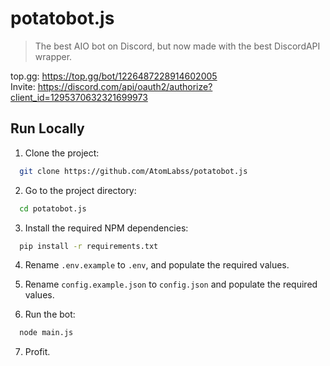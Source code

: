 # potatobot.js
> The best AIO bot on Discord, but now made with the best DiscordAPI wrapper.

top.gg: https://top.gg/bot/1226487228914602005 \
Invite: https://discord.com/api/oauth2/authorize?client_id=1295370632321699973


## Run Locally

1. Clone the project:

```bash
  git clone https://github.com/AtomLabss/potatobot.js
```

2. Go to the project directory:

```bash
  cd potatobot.js
```

3. Install the required NPM dependencies:

```bash
  pip install -r requirements.txt
```

4. Rename `.env.example` to `.env`, and populate the required values.
5. Rename `config.example.json` to `config.json` and populate the required values.

6. Run the bot:

```bash
  node main.js
```

7. Profit.